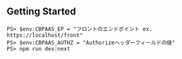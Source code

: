 ## Getting Started

```
PS> $env:CBPAAS_EP = "フロントのエンドポイント ex. https://localhost/front"
PS> $env:CBPAAS_AUTHZ = "Authorizeヘッダーフィールドの値"
PS> npm run dev:next
```

